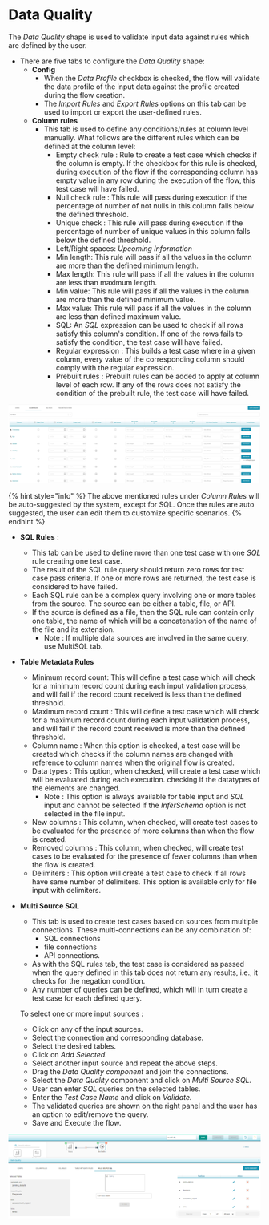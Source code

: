 # Data Quality

The _Data Quality_ shape is used to validate input data against rules which are defined by the user.

* There are five tabs to configure the _Data Quality_ shape:
  * **Config**
    * When the _Data Profile_ checkbox is checked, the flow will validate the data profile of the input data against the profile created during the flow creation.
    * The _Import Rules_ and _Export Rules_ options on this tab can be used to import or export the user-defined rules. 
  * **Column rules**
    * This tab is used to define any conditions/rules at column level manually. What follows are the different rules which can be defined at the column level:
      * Empty check rule : Rule to create a test case which checks if the column is empty. If the checkbox for this rule is checked, during execution of the flow if the corresponding column has empty value in any row during the execution of the flow, this test case will have failed. 
      * Null check rule : This rule will pass during execution if the percentage of number of not nulls in this column falls below the defined threshold.
      * Unique check :  This rule will pass during execution if the percentage of number of unique values in this column falls below the defined threshold.
      * Left/Right spaces: _Upcoming Information_
      * Min length: This rule will pass if all the values in the column are more than the defined minimum length.
      * Max length: This rule will pass if all the values in the column are less than maximum length.
      * Min value: This rule will pass if all the values in the column are more than the defined minimum value.
      * Max value: This rule will pass if all the values in the column are less than defined maximum value.
      * SQL: An _SQL_ expression can be used to check if all rows satisfy this column's condition. If one of the rows fails to satisfy the condition, the test case will have failed.
      * Regular expression : This builds a test case where in a given column, every value of the corresponding column should comply with the regular expression.
      * Prebuilt rules : Prebuilt rules can be added to apply at column level of each row. If any of the rows does not satisfy the condition of the prebuilt rule, the test case will have failed.

![](../../../.gitbook/assets/columnrules.jpg)

{% hint style="info" %}
The above mentioned rules under _Column Rules_ will be auto-suggested by the system, except for SQL. Once the rules are auto suggested,  the user can edit them to customize specific scenarios.
{% endhint %}

* **SQL Rules** : 

  * This tab can be used to define more than one test case with one _SQL_ rule creating one test case.
  * The result of the SQL rule query should return zero rows for test case pass criteria. If one or more rows are returned, the test case is considered to have failed.
  * Each SQL rule can be a complex query involving one or more tables from the source. The source can be either a table, file, or API.
  * If the source is defined as a file, then the SQL rule can contain only one table, the name of which will be a concatenation of the name of the file and its extension.
    * Note : If multiple data sources are involved in the same query, use MultiSQL tab.

* **Table Metadata Rules**

  * Minimum record count: This will define a test case which will check for a minimum record count during each input validation process, and will fail if the record count received is less than the defined threshold.
  * Maximum record count : This will define a test case which will check for a maximum record count during each input validation process, and will fail if the record count received is more than the defined threshold.
  * Column name : When this option is checked, a test case will be created which checks if the column names are changed with reference to column names when the original flow is created.
  * Data types : This option, when checked, will create a test case which will be evaluated during each execution. checking if the datatypes of the elements are changed. 
    * Note : This option is always available for table input and _SQL_ input and cannot be selected if the _InferSchema_ option is not selected in the file input.
  * New columns : This column, when checked, will create test cases to be evaluated for the presence of more columns than when the flow is created.
  * Removed columns : This column, when checked, will create test cases to be evaluated for the presence of fewer columns than when the flow is created.
  * Delimiters : This option will create a test case to check if all rows have same number of delimiters. This option is available only for file input with delimiters.

* **Multi Source SQL**

  * This tab is used to create test cases based on sources from multiple connections. These multi-connections can be any combination of:
    * SQL connections 
    * file connections 
    * API connections.
  * As with the SQL rules tab, the test case is considered as passed when the query defined in this tab does not return any results, i.e., it checks for the negation condition.
  * Any number of queries can be defined, which will in turn create a test case for each defined query.

  To select one or more input sources :

  * Click on any of the input sources.
  * Select the connection and corresponding database.
  * Select the desired tables. 
  * Click on _Add Selected._
  * Select another input source and repeat the above steps.
  * Drag the _Data Quality component_ and join the connections.
  * Select the _Data Quality_ component and click on _Multi Source SQL._
  * User can enter _SQL_ queries on the selected tables. 
  * Enter the _Test Case Name_ and click on _Validate._
  * The validated queries are shown on the right panel and the user has an option to edit/remove the query.
  * Save and Execute the flow.

![Multi Source SQL](../../../.gitbook/assets/multi_source_sql.png)

